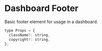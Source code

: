 # Dashboard Footer

Basic footer element for usage in a dashboard.

```javascript
type Props = {
  className?: string,
  copyright?: string,
};
```
